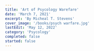 ```yaml
---
title: 'Art of Psycology Warefare'
date: 'March 7, 2021'
excerpt: 'By Micheal T. Stevens'
cover_image: '/books/psych warfare.jpg'
lastEdit: 'May 12, 2022'
category: 'Psycology'
completed: false
started: false
---
```


